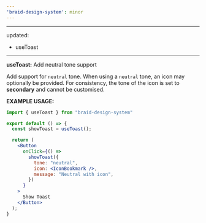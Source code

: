 ```yaml
---
'braid-design-system': minor
---
```


---
updated:
  - useToast
---

**useToast:** Add neutral tone support

Add support for `neutral` tone. When using a `neutral` tone, an icon may optionally be provided. For consistency, the tone of the icon is set to **secondary** and cannot be customised.

**EXAMPLE USAGE:**
```jsx
import { useToast } from "braid-design-system"

export default () => {
  const showToast = useToast();

  return (
    <Button
      onClick={() =>
        showToast({
          tone: "neutral",
          icon: <IconBookmark />,
          message: "Neutral with icon",
        })
      }
    >
      Show Toast
    </Button>
  );
}
```
